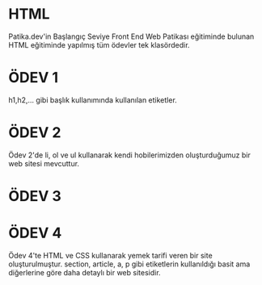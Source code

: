 # HTML
Patika.dev'in Başlangıç Seviye Front End Web Patikası eğitiminde bulunan HTML eğitiminde yapılmış tüm ödevler tek klasördedir.

# ÖDEV 1
h1,h2,... gibi başlık kullanımında kullanılan etiketler.
 
# ÖDEV 2
Ödev 2'de li, ol ve ul kullanarak kendi hobilerimizden oluşturduğumuz bir web sitesi mevcuttur.

# ÖDEV 3

# ÖDEV 4
Ödev 4'te HTML ve CSS kullanarak yemek tarifi veren bir site oluşturulmuştur. section, article, a, p gibi etiketlerin kullanıldığı basit ama diğerlerine göre daha detaylı bir web sitesidir.
